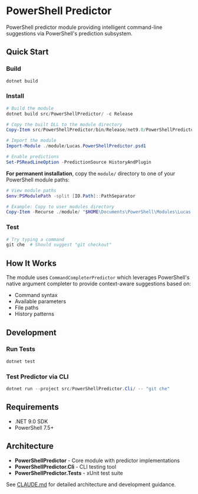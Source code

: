 # PowerShell Predictor

PowerShell predictor module providing intelligent command-line suggestions via PowerShell's prediction subsystem.

## Quick Start

### Build

```powershell
dotnet build
```

### Install

```powershell
# Build the module
dotnet build src/PowerShellPredictor/ -c Release

# Copy the built DLL to the module directory
Copy-Item src/PowerShellPredictor/bin/Release/net9.0/PowerShellPredictor.dll module/Lucas.PowerShellPredictor.dll

# Import the module
Import-Module ./module/Lucas.PowerShellPredictor.psd1

# Enable predictions
Set-PSReadLineOption -PredictionSource HistoryAndPlugin
```

**For permanent installation**, copy the `module/` directory to one of your PowerShell module paths:

```powershell
# View module paths
$env:PSModulePath -split [IO.Path]::PathSeparator

# Example: Copy to user modules directory
Copy-Item -Recurse ./module/ "$HOME\Documents\PowerShell\Modules\Lucas.PowerShellPredictor"
```

### Test

```powershell
# Try typing a command
git che  # Should suggest "git checkout"
```

## How It Works

The module uses `CommandCompleterPredictor` which leverages PowerShell's native argument completer to provide context-aware suggestions based on:
- Command syntax
- Available parameters
- File paths
- History patterns

## Development

### Run Tests

```powershell
dotnet test
```

### Test Predictor via CLI

```powershell
dotnet run --project src/PowerShellPredictor.Cli/ -- "git che"
```

## Requirements

- .NET 9.0 SDK
- PowerShell 7.5+

## Architecture

- **PowerShellPredictor** - Core module with predictor implementations
- **PowerShellPredictor.Cli** - CLI testing tool
- **PowerShellPredictor.Tests** - xUnit test suite

See [CLAUDE.md](CLAUDE.md) for detailed architecture and development guidance.
